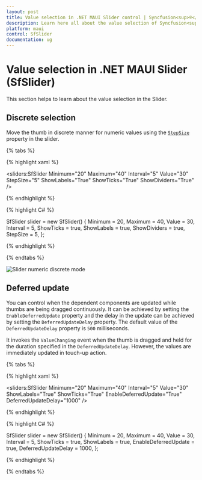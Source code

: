 ```yaml
---
layout: post
title: Value selection in .NET MAUI Slider control | Syncfusion<sup>®</sup>
description: Learn here all about the value selection of Syncfusion<sup>®</sup> .NET MAUI Slider (SfSlider) control and more.
platform: maui
control: SfSlider
documentation: ug
---
```


# Value selection in .NET MAUI Slider (SfSlider)

This section helps to learn about the value selection in the Slider.

## Discrete selection

Move the thumb in discrete manner for numeric values using the [`StepSize`](https://help.syncfusion.com/cr/maui/Syncfusion.Maui.Sliders.SfSlider.html#Syncfusion_Maui_Sliders_SfSlider_StepSize) property in the slider.

{% tabs %}

{% highlight xaml %}

<sliders:SfSlider Minimum="20"
                  Maximum="40"
                  Interval="5"
                  Value="30"
                  StepSize="5"
                  ShowLabels="True"
                  ShowTicks="True"
                  ShowDividers="True" />                 

{% endhighlight %}

{% highlight C# %}

SfSlider slider = new SfSlider()
{
    Minimum = 20,
    Maximum = 40,
    Value = 30,
    Interval = 5,
    ShowTicks = true,
    ShowLabels = true,
    ShowDividers = true,
    StepSize = 5,
};

{% endhighlight %}

{% endtabs %}

![Slider numeric discrete mode](images/selection/step-size.gif)

## Deferred update

You can control when the dependent components are updated while thumbs are being dragged continuously. It can be achieved by setting the `EnableDeferredUpdate` property and the delay in the update can be achieved by setting the `DeferredUpdateDelay` property. The default value of the `DeferredUpdateDelay` property is `500` milliseconds.

It invokes the `ValueChanging` event when the thumb is dragged and held for the duration specified in the `DeferredUpdateDelay`. However, the values are immediately updated in touch-up action.

{% tabs %}

{% highlight xaml %}

<sliders:SfSlider Minimum="20"
                  Maximum="40"
                  Interval="5"
                  Value="30"
                  ShowLabels="True"
                  ShowTicks="True"
                  EnableDeferredUpdate="True"
                  DeferredUpdateDelay="1000" />                 

{% endhighlight %}

{% highlight C# %}

SfSlider slider = new SfSlider()
{
    Minimum = 20,
    Maximum = 40,
    Value = 30,
    Interval = 5,
    ShowTicks = true,
    ShowLabels = true,
    EnableDeferredUpdate = true,
    DeferredUpdateDelay = 1000,
};
         
{% endhighlight %}

{% endtabs %}